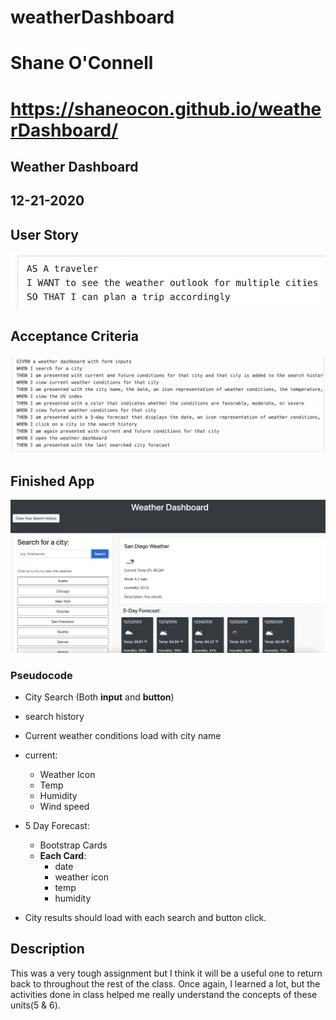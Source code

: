 # weatherDashboard
# Shane O'Connell
# https://shaneocon.github.io/weatherDashboard/
## Weather Dashboard
## 12-21-2020

## User Story
![userStory](assets/img/userStory.png)

## Acceptance Criteria

![acceptanceCriteria](assets/img/acceptanceCriteria.png)

## Finished App

![finishedApp](assets/img/finishedApp.png)

### Pseudocode

- City Search (Both __input__ and __button__)
- search history
- Current weather conditions load with city name
- current:
    - Weather Icon
    - Temp
    - Humidity
    - Wind speed

- 5 Day Forecast:
    - Bootstrap Cards
    - __Each Card__:
        - date
        - weather icon
        - temp
        - humidity

- City results should load with each search and button click.  

## Description

This was a very tough assignment but I think it will be a useful one to return back to throughout the rest of the class.  Once again, I learned a lot, but the activities done in class helped me really understand the concepts of these units(5 & 6).  

